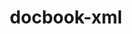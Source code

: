 ---
title: "docbook-xml"
layout: cache
categories: [package, develop-2024-01-14]
meta: {"versions": ["4.5"], "compilers": ["cce@=15.0.1", "gcc@=11.4.0", "gcc@=7.3.1", "gcc@=7.5.0", "gcc@=9.4.0", "oneapi@=2023.2.0"], "oss": ["amzn2", "rhel8", "ubuntu18.04", "ubuntu20.04"], "platforms": ["linux"], "targets": ["aarch64", "neoverse_n1", "neoverse_v1", "ppc64le", "x86_64_v3", "zen4"], "stacks": ["aws-isc", "aws-isc-aarch64", "e4s", "e4s-cray-rhel", "e4s-neoverse_v1", "e4s-oneapi", "e4s-power", "radiuss", "root"], "num_specs": 9, "num_specs_by_stack": {"aws-isc-aarch64": 2, "root": 9, "aws-isc": 1, "e4s-cray-rhel": 1, "radiuss": 1, "e4s-neoverse_v1": 1, "e4s-power": 1, "e4s": 1, "e4s-oneapi": 1}}
spec_details: [{"hash": "alvddcqakufzdw7bizrmegyylubddnw6", "compiler": "gcc@=7.3.1", "versions": ["4.5"], "os": "amzn2", "platform": "linux", "target": "aarch64", "variants": ["build_system=generic"], "stacks": ["aws-isc-aarch64", "root"], "size": "-", "tarball": "https://binaries.spack.io/releases/develop-2024-01-14/build_cache/linux-amzn2-aarch64/gcc-7.3.1/docbook-xml-4.5/linux-amzn2-aarch64-gcc-7.3.1-docbook-xml-4.5-alvddcqakufzdw7bizrmegyylubddnw6.spack"}, {"hash": "7gxyafrer33u4w32yupskzhrl6v4gaqm", "compiler": "gcc@=7.3.1", "versions": ["4.5"], "os": "amzn2", "platform": "linux", "target": "neoverse_n1", "variants": ["build_system=generic"], "stacks": ["aws-isc-aarch64", "root"], "size": "-", "tarball": "https://binaries.spack.io/releases/develop-2024-01-14/build_cache/linux-amzn2-neoverse_n1/gcc-7.3.1/docbook-xml-4.5/linux-amzn2-neoverse_n1-gcc-7.3.1-docbook-xml-4.5-7gxyafrer33u4w32yupskzhrl6v4gaqm.spack"}, {"hash": "dnyhtflcj2rwpmhfeoxd5omism6bqwaj", "compiler": "gcc@=7.3.1", "versions": ["4.5"], "os": "amzn2", "platform": "linux", "target": "x86_64_v3", "variants": ["build_system=generic"], "stacks": ["aws-isc", "root"], "size": "-", "tarball": "https://binaries.spack.io/releases/develop-2024-01-14/build_cache/linux-amzn2-x86_64_v3/gcc-7.3.1/docbook-xml-4.5/linux-amzn2-x86_64_v3-gcc-7.3.1-docbook-xml-4.5-dnyhtflcj2rwpmhfeoxd5omism6bqwaj.spack"}, {"hash": "4ynqup2u6ucith3uytlgoemnq7iqsrjg", "compiler": "cce@=15.0.1", "versions": ["4.5"], "os": "rhel8", "platform": "linux", "target": "zen4", "variants": ["build_system=generic"], "stacks": ["root", "e4s-cray-rhel"], "size": "-", "tarball": "https://binaries.spack.io/releases/develop-2024-01-14/build_cache/linux-rhel8-zen4/cce-15.0.1/docbook-xml-4.5/linux-rhel8-zen4-cce-15.0.1-docbook-xml-4.5-4ynqup2u6ucith3uytlgoemnq7iqsrjg.spack"}, {"hash": "2ccem74732qfz446x5fjsxyj5d7y4pvf", "compiler": "gcc@=7.5.0", "versions": ["4.5"], "os": "ubuntu18.04", "platform": "linux", "target": "x86_64_v3", "variants": ["build_system=generic"], "stacks": ["radiuss", "root"], "size": "-", "tarball": "https://binaries.spack.io/releases/develop-2024-01-14/build_cache/linux-ubuntu18.04-x86_64_v3/gcc-7.5.0/docbook-xml-4.5/linux-ubuntu18.04-x86_64_v3-gcc-7.5.0-docbook-xml-4.5-2ccem74732qfz446x5fjsxyj5d7y4pvf.spack"}, {"hash": "b6cf2hxna3sukpgzujsi4xcxv5pipz5z", "compiler": "gcc@=11.4.0", "versions": ["4.5"], "os": "ubuntu20.04", "platform": "linux", "target": "neoverse_v1", "variants": ["build_system=generic"], "stacks": ["e4s-neoverse_v1", "root"], "size": "-", "tarball": "https://binaries.spack.io/releases/develop-2024-01-14/build_cache/linux-ubuntu20.04-neoverse_v1/gcc-11.4.0/docbook-xml-4.5/linux-ubuntu20.04-neoverse_v1-gcc-11.4.0-docbook-xml-4.5-b6cf2hxna3sukpgzujsi4xcxv5pipz5z.spack"}, {"hash": "akuiscw5sq7dhanpmpqwolmgsianqoaj", "compiler": "gcc@=9.4.0", "versions": ["4.5"], "os": "ubuntu20.04", "platform": "linux", "target": "ppc64le", "variants": ["build_system=generic"], "stacks": ["root", "e4s-power"], "size": "-", "tarball": "https://binaries.spack.io/releases/develop-2024-01-14/build_cache/linux-ubuntu20.04-ppc64le/gcc-9.4.0/docbook-xml-4.5/linux-ubuntu20.04-ppc64le-gcc-9.4.0-docbook-xml-4.5-akuiscw5sq7dhanpmpqwolmgsianqoaj.spack"}, {"hash": "zn4lxl4pofncp7uulfyu3zvlhjfg4dwh", "compiler": "gcc@=11.4.0", "versions": ["4.5"], "os": "ubuntu20.04", "platform": "linux", "target": "x86_64_v3", "variants": ["build_system=generic"], "stacks": ["root", "e4s"], "size": "-", "tarball": "https://binaries.spack.io/releases/develop-2024-01-14/build_cache/linux-ubuntu20.04-x86_64_v3/gcc-11.4.0/docbook-xml-4.5/linux-ubuntu20.04-x86_64_v3-gcc-11.4.0-docbook-xml-4.5-zn4lxl4pofncp7uulfyu3zvlhjfg4dwh.spack"}, {"hash": "lj72vzchjktsoiitml4qbvns3vng2ice", "compiler": "oneapi@=2023.2.0", "versions": ["4.5"], "os": "ubuntu20.04", "platform": "linux", "target": "x86_64_v3", "variants": ["build_system=generic"], "stacks": ["root", "e4s-oneapi"], "size": "-", "tarball": "https://binaries.spack.io/releases/develop-2024-01-14/build_cache/linux-ubuntu20.04-x86_64_v3/oneapi-2023.2.0/docbook-xml-4.5/linux-ubuntu20.04-x86_64_v3-oneapi-2023.2.0-docbook-xml-4.5-lj72vzchjktsoiitml4qbvns3vng2ice.spack"}]
---